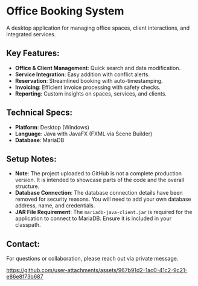 # Office Booking System

A desktop application for managing office spaces, client interactions, and integrated services.

## Key Features:
- **Office & Client Management**: Quick search and data modification.
- **Service Integration**: Easy addition with conflict alerts.
- **Reservation**: Streamlined booking with auto-timestamping.
- **Invoicing**: Efficient invoice processing with safety checks.
- **Reporting**: Custom insights on spaces, services, and clients.

## Technical Specs:
- **Platform**: Desktop (Windows)
- **Language**: Java with JavaFX (FXML via Scene Builder)
- **Database**: MariaDB

## Setup Notes:
- **Note**: The project uploaded to GitHub is not a complete production version. It is intended to showcase parts of the code and the overall structure.
- **Database Connection**: The database connection details have been removed for security reasons. You will need to add your own database address, name, and credentials.
- **JAR File Requirement**: The `mariadb-java-client.jar` is required for the application to connect to MariaDB. Ensure it is included in your classpath.

## Contact:
For questions or collaboration, please reach out via private message.






https://github.com/user-attachments/assets/967b91d2-1ac0-41c2-9c21-e86e8f73b687



